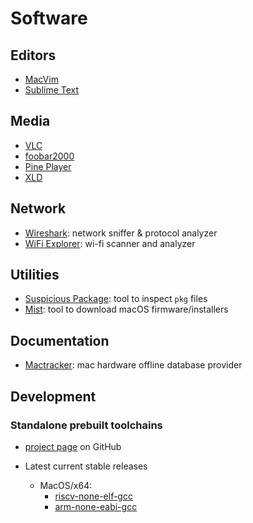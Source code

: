 # Software


## Editors

- [MacVim](https://macvim.org)
- [Sublime Text](https://www.sublimetext.com/download)




## Media

- [VLC](https://www.videolan.org/vlc)
- [foobar2000](https://www.foobar2000.org/mac)
- [Pine Player](https://www.pine-player.com)
- [XLD](https://tmkk.undo.jp/xld/index_e.html)




## Network

- [Wireshark](https://www.wireshark.org/#downloadLink): network sniffer & protocol analyzer
- [WiFi Explorer](https://www.intuitibits.com/products/wifiexplorer): wi-fi scanner and analyzer




## Utilities

- [Suspicious Package](https://mothersruin.com/software/SuspiciousPackage): tool to inspect `pkg` files
- [Mist](https://github.com/ninxsoft/Mist): tool to download macOS firmware/installers




## Documentation

- [Mactracker](http://mactracker.ca): mac hardware offline database provider




## Development


### Standalone prebuilt toolchains

- [project page](https://github.com/xpack-dev-tools) on GitHub

- Latest current stable releases
  - MacOS/x64:
    - [riscv-none-elf-gcc](https://github.com/xpack-dev-tools/riscv-none-elf-gcc-xpack/releases/latest/download/xpack-riscv-none-elf-gcc-13.2.0-2-darwin-x64.tar.gz)
    - [arm-none-eabi-gcc](https://github.com/xpack-dev-tools/arm-none-eabi-gcc-xpack/releases/latest/download/xpack-arm-none-eabi-gcc-13.2.1-1.1-darwin-x64.tar.gz)

